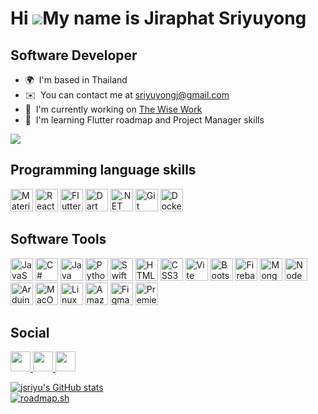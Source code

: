 Hi ![](https://user-images.githubusercontent.com/18350557/176309783-0785949b-9127-417c-8b55-ab5a4333674e.gif)My name is Jiraphat Sriyuyong
==========================================================================================================================================

Software Developer
------------------

*   🌍  I'm based in Thailand
*   ✉️  You can contact me at [sriyuyongj@gmail.com](mailto:sriyuyongj@gmail.com)
*   🚀  I'm currently working on [The Wise Work](http://https://www.thewiseworks.com/)
*   🧠  I'm learning Flutter roadmap and Project Manager skills

 <a href="https://www.github.com/jsriyu" target="_blank" rel="noreferrer">
<img
                  src="https://img.shields.io/github/followers/jsriyu?logo=github&style=for-the-badge&color=0891b2&labelColor=1c1917" />
                  </a>
<p align="left">
 
Programming language skills
------------------
  <a href="https://mui.com/" target="_blank" rel="noreferrer">
 <img src="https://raw.githubusercontent.com/danielcranney/readme-generator/main/public/icons/skills/materialui-colored.svg" width="36" height="36" alt="Material UI" /></a>

  <a href="https://reactjs.org/" target="_blank" rel="noreferrer">
 <img src="https://raw.githubusercontent.com/danielcranney/readme-generator/main/public/icons/skills/react-colored.svg" width="36" height="36" alt="React" /></a>

 <a href="https://flutter.dev/" target="_blank" rel="noreferrer">
 <img src="https://raw.githubusercontent.com/danielcranney/readme-generator/main/public/icons/skills/flutter-colored.svg" width="36" height="36" alt="Flutter" /></a>
 
<a href="https://dart.dev/" target="_blank" rel="noreferrer">
 <img src="https://raw.githubusercontent.com/danielcranney/readme-generator/main/public/icons/skills/dart-colored.svg" width="36" height="36" alt="Dart" /></a>

  <a href="https://dotnet.microsoft.com/en-us/" target="_blank" rel="noreferrer">
 <img src="https://raw.githubusercontent.com/danielcranney/readme-generator/main/public/icons/skills/dot-net-colored.svg" width="36" height="36" alt=".NET" /></a>
 
 <a href="https://git-scm.com/" target="_blank" rel="noreferrer">
  <img src="https://raw.githubusercontent.com/danielcranney/readme-generator/main/public/icons/skills/git-colored.svg" width="36" height="36" alt="Git" /></a>
   
 <a href="https://www.docker.com/" target="_blank" rel="noreferrer">
 <img src="https://raw.githubusercontent.com/danielcranney/readme-generator/main/public/icons/skills/docker-colored.svg" width="36" height="36" alt="Docker" /></a> </p>

Software Tools
------------------
  <p align="left">
 <a href="https://developer.mozilla.org/en-US/docs/Web/JavaScript" target="_blank" rel="noreferrer">
 <img src="https://raw.githubusercontent.com/danielcranney/readme-generator/main/public/icons/skills/javascript-colored.svg" width="36" height="36" alt="JavaScript" /></a>
 
 <a href="https://docs.microsoft.com/en-us/dotnet/csharp/" target="_blank" rel="noreferrer">
 <img src="https://raw.githubusercontent.com/danielcranney/readme-generator/main/public/icons/skills/csharp-colored.svg" width="36" height="36" alt="C#" /></a>
 
 <a href="https://www.oracle.com/java/" target="_blank" rel="noreferrer">
 <img src="https://raw.githubusercontent.com/danielcranney/readme-generator/main/public/icons/skills/java-colored.svg" width="36" height="36" alt="Java" /></a>
 
 <a href="https://www.python.org/" target="_blank" rel="noreferrer">
 <img src="https://raw.githubusercontent.com/danielcranney/readme-generator/main/public/icons/skills/python-colored.svg" width="36" height="36" alt="Python" /></a>
 
 <a href="https://developer.apple.com/swift/" target="_blank" rel="noreferrer">
 <img src="https://raw.githubusercontent.com/danielcranney/readme-generator/main/public/icons/skills/swift-colored.svg" width="36" height="36" alt="Swift" /></a>

 
 <a href="https://developer.mozilla.org/en-US/docs/Glossary/HTML5" target="_blank" rel="noreferrer">
 <img src="https://raw.githubusercontent.com/danielcranney/readme-generator/main/public/icons/skills/html5-colored.svg" width="36" height="36" alt="HTML5" /></a>
 

 <a href="https://www.w3.org/TR/CSS/#css" target="_blank" rel="noreferrer">
 <img src="https://raw.githubusercontent.com/danielcranney/readme-generator/main/public/icons/skills/css3-colored.svg" width="36" height="36" alt="CSS3" /></a>
 
 <a href="https://vitejs.dev/" target="_blank" rel="noreferrer">
 <img src="https://raw.githubusercontent.com/danielcranney/readme-generator/main/public/icons/skills/vite-colored.svg" width="36" height="36" alt="Vite" /></a>
 
 <a href="https://getbootstrap.com/" target="_blank" rel="noreferrer">
 <img src="https://raw.githubusercontent.com/danielcranney/readme-generator/main/public/icons/skills/bootstrap-colored.svg" width="36" height="36" alt="Bootstrap" /></a>
 
 <a href="https://firebase.google.com/" target="_blank" rel="noreferrer">
 <img src="https://raw.githubusercontent.com/danielcranney/readme-generator/main/public/icons/skills/firebase-colored.svg" width="36" height="36" alt="Firebase" /></a>
 
 <a href="https://www.mongodb.com/" target="_blank" rel="noreferrer">
 <img src="https://raw.githubusercontent.com/danielcranney/readme-generator/main/public/icons/skills/mongodb-colored.svg" width="36" height="36" alt="MongoDB" /></a>
 
 <a href="https://nodejs.org/en/" target="_blank" rel="noreferrer">
 <img src="https://raw.githubusercontent.com/danielcranney/readme-generator/main/public/icons/skills/nodejs-colored.svg" width="36" height="36" alt="NodeJS" /></a>
 
 <a href="https://store.arduino.cc/?gclid=Cj0KCQjw2eilBhCCARIsAG0Pf8uueBifykWcsSS4LPESeGQfxGVKJYnzV7bz471XfknQJy_1VINVWM8aAkLtEALw_wcB" target="_blank" rel="noreferrer">
 <img src="https://raw.githubusercontent.com/danielcranney/readme-generator/main/public/icons/skills/arduino-colored.svg" width="36" height="36" alt="Arduino" /></a>
 
 <a href="https://apple.com" target="_blank" rel="noreferrer">
 <img src="https://raw.githubusercontent.com/danielcranney/readme-generator/main/public/icons/skills/macos-colored.svg" width="36" height="36" alt="MacOS" /></a>
 
 <a href="https://www.linux.org" target="_blank" rel="noreferrer">
 <img src="https://raw.githubusercontent.com/danielcranney/readme-generator/main/public/icons/skills/linux-colored.svg" width="36" height="36" alt="Linux" /></a>
 
 <a href="https://aws.amazon.com" target="_blank" rel="noreferrer">
 <img src="https://raw.githubusercontent.com/danielcranney/readme-generator/main/public/icons/skills/aws-colored.svg" width="36" height="36" alt="Amazon Web Services" /></a>
 

 
 <a href="https://www.figma.com/" target="_blank" rel="noreferrer">
 <img src="https://raw.githubusercontent.com/danielcranney/readme-generator/main/public/icons/skills/figma-colored.svg" width="36" height="36" alt="Figma" /></a>
 
 <a href="https://www.adobe.com/uk/products/premiere.html" target="_blank" rel="noreferrer">
 <img src="https://raw.githubusercontent.com/danielcranney/readme-generator/main/public/icons/skills/premierepro-colored.svg" width="36" height="36" alt="Premiere Pro" /></a>
                    </p>


Social
------------------
<p align="left">
                    <a href="https://www.github.com/jsriyu" target="_blank" rel="noreferrer">
                     <picture>
                      <source media="(prefers-color-scheme: dark)" srcset="https://raw.githubusercontent.com/danielcranney/readme-generator/main/public/icons/socials/github-dark.svg" />
                      <source media="(prefers-color-scheme: light)" srcset="https://raw.githubusercontent.com/danielcranney/readme-generator/main/public/icons/socials/github.svg" />
                      <img src="https://raw.githubusercontent.com/danielcranney/readme-generator/main/public/icons/socials/github.svg" width="32" height="32" />
                     </picture>
                    </a>
                    <a href="https://www.linkedin.com/in/jiraphat-sriyuyong-b0264a257/" target="_blank" rel="noreferrer">
                     <picture>
                      <source media="(prefers-color-scheme: dark)" srcset="https://raw.githubusercontent.com/danielcranney/readme-generator/main/public/icons/socials/linkedin-dark.svg" />
                      <source media="(prefers-color-scheme: light)" srcset="https://raw.githubusercontent.com/danielcranney/readme-generator/main/public/icons/socials/linkedin.svg" />
                      <img src="https://raw.githubusercontent.com/danielcranney/readme-generator/main/public/icons/socials/linkedin.svg" width="32" height="32" />
                     </picture>
                    </a>
                    <a href="http://www.medium.com/@sriyuyongj" target="_blank" rel="noreferrer">
                     <picture>
                      <source media="(prefers-color-scheme: dark)" srcset="https://raw.githubusercontent.com/danielcranney/readme-generator/main/public/icons/socials/medium-dark.svg" />
                      <source media="(prefers-color-scheme: light)" srcset="https://raw.githubusercontent.com/danielcranney/readme-generator/main/public/icons/socials/medium.svg" />
                      <img src="https://raw.githubusercontent.com/danielcranney/readme-generator/main/public/icons/socials/medium.svg" width="32" height="32" />
                     </picture>
                    </a>
</p>
                    </b>
                    <a
                      href="http://www.github.com/jsriyu">
                      <img src="https://github-readme-stats.vercel.app/api?username=jsriyu&show_icons=true&hide=stars,issues,&count_private=true&title_color=0891b2&text_color=ffffff&icon_color=0891b2&bg_color=1c1917&hide_border=true&show_icons=true" alt="jsriyu's GitHub stats" /></a> </br>
                     <a href="https://roadmap.sh"><img src="https://api.roadmap.sh/v1-badge/wide/645c822c5e197f85a2c367d6?variant=dark" alt="roadmap.sh"/></a>
                      </p>
